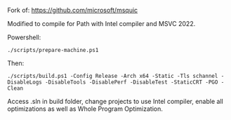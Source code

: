 Fork of: https://github.com/microsoft/msquic

Modified to compile for Path with Intel compiler and MSVC 2022.

Powershell:

`./scripts/prepare-machine.ps1`

Then:

`./scripts/build.ps1 -Config Release -Arch x64 -Static -Tls schannel -DisableLogs -DisableTools -DisablePerf -DisableTest -StaticCRT -PGO -Clean`

Access .sln in build folder, change projects to use Intel compiler, enable all optimizations as well as Whole Program Optimization.
